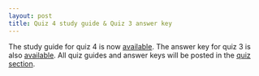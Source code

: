 ```yaml
---
layout: post
title: Quiz 4 study guide & Quiz 3 answer key
---
```


The study guide for quiz 4 is now [available](/study_guides/Biol415_Quiz4_study_outline.pdf). The answer key for quiz 3 is also [available](/study_guides/quiz_3_key.pdf). All quiz guides and answer keys will be posted in the [quiz section](quiz).
